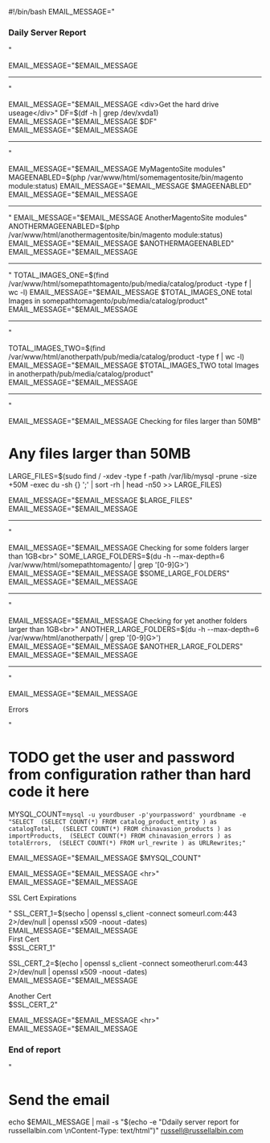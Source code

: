 #!/bin/bash
EMAIL_MESSAGE="<h3>Daily Server Report</h3>"

EMAIL_MESSAGE="$EMAIL_MESSAGE <hr>"

EMAIL_MESSAGE="$EMAIL_MESSAGE <div>Get the hard drive useage</div>"
DF=$(df -h | grep /dev/xvda1) 
EMAIL_MESSAGE="$EMAIL_MESSAGE $DF"
EMAIL_MESSAGE="$EMAIL_MESSAGE <hr>"


EMAIL_MESSAGE="$EMAIL_MESSAGE MyMagentoSite modules"
MAGEENABLED=$(php /var/www/html/somemagentosite/bin/magento module:status)
EMAIL_MESSAGE="$EMAIL_MESSAGE $MAGEENABLED"
EMAIL_MESSAGE="$EMAIL_MESSAGE <hr>"
EMAIL_MESSAGE="$EMAIL_MESSAGE AnotherMagentoSite modules"
ANOTHERMAGEENABLED=$(php /var/www/html/anothermagentosite/bin/magento module:status)
EMAIL_MESSAGE="$EMAIL_MESSAGE $ANOTHERMAGEENABLED"
EMAIL_MESSAGE="$EMAIL_MESSAGE <hr>"
TOTAL_IMAGES_ONE=$(find /var/www/html/somepathtomagento/pub/media/catalog/product -type f | wc -l)
EMAIL_MESSAGE="$EMAIL_MESSAGE $TOTAL_IMAGES_ONE total Images in somepathtomagento/pub/media/catalog/product"
EMAIL_MESSAGE="$EMAIL_MESSAGE <hr>"

TOTAL_IMAGES_TWO=$(find /var/www/html/anotherpath/pub/media/catalog/product -type f | wc -l)
EMAIL_MESSAGE="$EMAIL_MESSAGE $TOTAL_IMAGES_TWO total Images in anotherpath/pub/media/catalog/product"
EMAIL_MESSAGE="$EMAIL_MESSAGE <hr>"

EMAIL_MESSAGE="$EMAIL_MESSAGE Checking for files larger than 50MB"
# Any files larger than 50MB
LARGE_FILES=$(sudo find / -xdev -type f -path /var/lib/mysql -prune -size +50M -exec du -sh {} ';' | sort -rh | head -n50 >> LARGE_FILES)

EMAIL_MESSAGE="$EMAIL_MESSAGE $LARGE_FILES"
EMAIL_MESSAGE="$EMAIL_MESSAGE <hr>"

EMAIL_MESSAGE="$EMAIL_MESSAGE Checking for some folders larger than 1GB<br>"
SOME_LARGE_FOLDERS=$(du -h --max-depth=6 /var/www/html/somepathtomagento/ | grep '[0-9]G\>')
EMAIL_MESSAGE="$EMAIL_MESSAGE $SOME_LARGE_FOLDERS"
EMAIL_MESSAGE="$EMAIL_MESSAGE <hr>"

EMAIL_MESSAGE="$EMAIL_MESSAGE Checking for yet another folders larger than 1GB<br>"
ANOTHER_LARGE_FOLDERS=$(du -h --max-depth=6 /var/www/html/anotherpath/ | grep '[0-9]G\>')
EMAIL_MESSAGE="$EMAIL_MESSAGE $ANOTHER_LARGE_FOLDERS"
EMAIL_MESSAGE="$EMAIL_MESSAGE <hr>"


EMAIL_MESSAGE="$EMAIL_MESSAGE <P>Errors</P>"
# TODO get the user and password from configuration rather than hard code it here
MYSQL_COUNT=`mysql -u yourdbuser -p'yourpassword' yourdbname -e "SELECT  (SELECT COUNT(*) FROM catalog_product_entity ) as catalogTotal,  (SELECT COUNT(*) FROM chinavasion_products ) as importProducts,  (SELECT COUNT(*) FROM chinavasion_errors ) as totalErrors,  (SELECT COUNT(*) FROM url_rewrite ) as URLRewrites;"`

EMAIL_MESSAGE="$EMAIL_MESSAGE $MYSQL_COUNT"

EMAIL_MESSAGE="$EMAIL_MESSAGE <hr>"
EMAIL_MESSAGE="$EMAIL_MESSAGE <P>SSL Cert Expirations</P>"
SSL_CERT_1=$(secho | openssl s_client -connect someurl.com:443 2>/dev/null | openssl x509 -noout -dates)
EMAIL_MESSAGE="$EMAIL_MESSAGE <div>First Cert</div> $SSL_CERT_1"

SSL_CERT_2=$(echo | openssl s_client -connect someotherurl.com:443 2>/dev/null | openssl x509 -noout -dates)
EMAIL_MESSAGE="$EMAIL_MESSAGE <div>Another Cert</div> $SSL_CERT_2"

EMAIL_MESSAGE="$EMAIL_MESSAGE <hr>"
EMAIL_MESSAGE="$EMAIL_MESSAGE <h3>End of report</h3>"
# Send the email
echo $EMAIL_MESSAGE | mail -s "$(echo -e "Ddaily server report for russellalbin.com \nContent-Type: text/html")" russell@russellalbin.com

